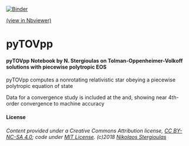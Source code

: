 [![Binder](https://mybinder.org/badge.svg)](https://mybinder.org/v2/gh/niksterg/pyTOV/master)

[(view in Nbviewer)](http://nbviewer.jupyter.org/github/niksterg/pyTOVpp/blob/master/TOV-pp.ipynb?flush_cache=true)

# pyTOVpp

#### pyTOVpp Notebook by N. Stergioulas on Tolman-Oppenheimer-Volkoff solutions with piecewise polytropic EOS

pyTOVpp computes a nonrotating relativistic star obeying a piecewise polytropic equation of state

Data for a convergence study is included at the and, showing near 4th-order convergence to machine accuracy

#### License

###### Content provided under a Creative Commons Attribution license, [CC BY-NC-SA 4.0](https://creativecommons.org/licenses/by-nc-sa/4.0/); code under [MIT License](https://opensource.org/licenses/MIT). (c)2018 [Nikolaos Stergioulas](http://www.astro.auth.gr/~niksterg/)


